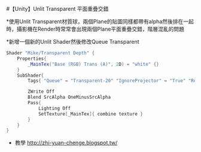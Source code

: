 #【Unity】Unlit Transparent 平面重疊交錯


*使用Unlit Transparent材質球，兩個Plane的貼圖同樣都帶有alpha然後排在一起時，攝影機在Render時常常會出現兩個Plane平面重疊交錯，階層混亂的問題

*新增一個新的Unlit Shader然後修改Queue Transparent

```c#
Shader "Mike/Transparent Depth" {
	Properties{
		_MainTex("Base (RGB) Trans (A)", 2D) = "white" {}
	}
	SubShader{
		Tags{ "Queue" = "Transparent-20" "IgnoreProjector" = "True" "RenderType" = "Transparent" }

		ZWrite Off
		Blend SrcAlpha OneMinusSrcAlpha
		Pass{
			Lighting Off
			SetTexture[_MainTex]{ combine texture }
		}
	}
}
```
* 教學
<http://zhi-yuan-chenge.blogspot.tw/>
